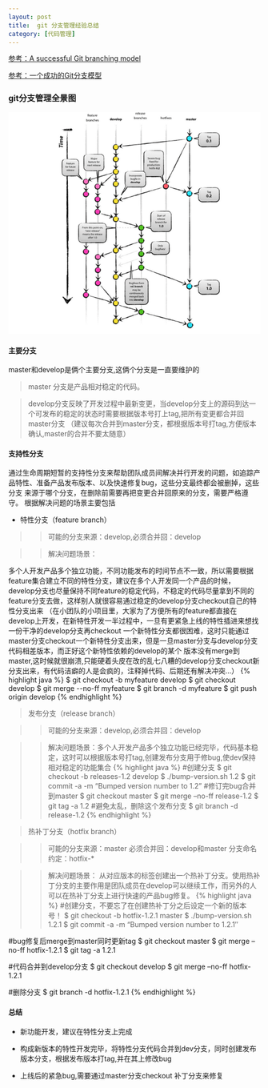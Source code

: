 ```yaml
---
layout: post
title:  git 分支管理经验总结
category: [代码管理]
---
```

[参考：A successful Git branching model](http://nvie.com/posts/a-successful-git-branching-model/)

[参考：一个成功的Git分支模型](http://www.juvenxu.com/2010/11/28/a-successful-git-branching-model/)


### git分支管理全景图
![Alt text](/images/git-qjt.png)


#### 主要分支

master和develop是俩个主要分支,这俩个分支是一直要维护的

> master 分支是产品相对稳定的代码。

> develop分支反映了开发过程中最新变更，当develop分支上的源码到达一个可发布的稳定的状态时需要根据版本号打上tag,把所有变更都合并回master分支
（建议每次合并到master分支，都根据版本号打tag,方便版本确认,master的合并不要太随意）

#### 支持性分支

通过生命周期短暂的支持性分支来帮助团队成员间解决并行开发的问题，如追踪产品特性、准备产品发布版本、以及快速修复bug，这些分支最终都会被删掉，这些分支
来源于哪个分支，在删除前需要再把变更合并回原来的分支，需要严格遵守。
根据解决问题的场景主要包括

* 特性分支（feature branch）

>>可能的分支来源：develop,必须合并回：develop

>>解决问题场景：

多个人开发产品多个独立功能，不同功能发布的时间节点不一致，所以需要根据feature集合建立不同的特性分支，建议在多个人开发同一个产品的时候，
  develop分支也尽量保持不同feature的稳定代码，不稳定的代码尽量拿到不同的feature分支去做，这样别人就很容易通过稳定的develop分支checkout自己的特性分支出来
  （在小团队的小项目里，大家为了方便所有的feature都直接在develop上开发，在新特性开发一半过程中，一旦有更紧急上线的特性插进来想找一份干净的develop分支再checkout
   一个新特性分支都很困难，这时只能通过master分支checkout一个新特性分支出来，但是一旦master分支与develop分支代码相差版本，而正好这个新特性依赖的develop的某个
   版本没有merge到master,这时候就很崩溃,只能硬着头皮在改的乱七八糟的develop分支checkout新分支出来，有代码洁癖的人是会疯的，注释掉代码、后期还有解决冲突...）
{% highlight java %}
$ git checkout -b myfeature develop
$ git checkout develop
$ git merge --no-ff myfeature
$ git branch -d myfeature
$ git push origin develop
{% endhighlight %}

> 发布分支（release branch）

>>可能的分支来源：develop,必须合并回：develop

>>解决问题场景：多个人开发产品多个独立功能已经完毕，代码基本稳定，这时可以根据版本号打tag,创建发布分支用于修bug,使dev保持相对稳定的功能集合
{% highlight java %}
#创建分支
$ git checkout -b releases-1.2 develop
$ ./bump-version.sh 1.2
$ git commit -a -m “Bumped version number to 1.2”
#修订完bug合并到master
$ git checkout master
$ git merge –no-ff release-1.2
$ git tag -a 1.2
#避免太乱，删除这个发布分支
$ git branch -d release-1.2
{% endhighlight %}

> 热补丁分支（hotfix branch）

>>可能的分支来源：master 必须合并回：develop和master  分支命名约定：hotfix-*

>>解决问题场景：
从对应版本的标签创建出一个热补丁分支。使用热补丁分支的主要作用是团队成员在develop可以继续工作，而另外的人可以在热补丁分支上进行快速的产品bug修复。
{% highlight java %}
#创建分支，不要忘了在创建热补丁分之后设定一个新的版本号！
$ git checkout -b hotfix-1.2.1 master
$ ./bump-version.sh 1.2.1
$ git commit -a -m “Bumped version number to 1.2.1″

#bug修复后merge到master同时更新tag
$ git checkout master
$ git merge –no-ff hotfix-1.2.1
$ git tag -a 1.2.1

#代码合并到develop分支
$ git checkout develop
$ git merge –no-ff hotfix-1.2.1

#删除分支
$ git branch -d hotfix-1.2.1
{% endhighlight %}

#### 总结

* 新功能开发，建议在特性分支上完成

* 构成新版本的特性开发完毕，将特性分支代码合并到dev分支，同时创建发布版本分支，根据发布版本打tag,并在其上修改bug

* 上线后的紧急bug,需要通过master分支checkout 补丁分支来修复





